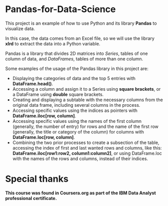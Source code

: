 # Pandas-for-Data-Science

This project is an example of how to use Python and its library <b>Pandas</b> to visualize data.

In this case, the data comes from an Excel file, so we will use the library <b>xlrd</b> to extract the data into a Python variable.

Pandas is a library that divides 2D matrices into <em>Series</em>, tables of one column of data, and <em>DataFrames</em>, tables of more than one column.

Some examples of the usage of the Pandas library in this project are:
<ul>
  <li>
    Displaying the categories of data and the top 5 entries with <b>DataFrame.head()</b>.
  </li>
  <li>
    Accessing a column and assign it to a Series using <b>square brackets</b>, or a DataFrame using <b>double</b> square brackets.
  </li>
  <li>
    Creating and displaying a subtable with the necessary columns from the original data frame, including several columns in the process.
  </li>
  <li>
    Accessing specific values using the indices as pointers with <b>DataFrame.iloc[row, column]</b>.
  </li>
  <li>
    Accessing specific values using the names of the first column (generally, the number of entry) for rows and the name of the first row (generally, the title or category of the column) for columns with <b>DataFrame.loc[row, column]</b>.
  </li>
  <li>
    Combining the two prior processes to create a subsection of the table, accessing the index of first and last wanted rows and columns, like this: <b>DataFrame.iloc[row1:row2, column1:column2]</b>, or using DataFrame.loc with the names of the rows and columns, instead of their indices.
  </li>
</ul>
  
# Special thanks

<b>This course was found in <b>Coursera.org</b> as part of the IBM Data Analyst professional certificate.

